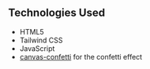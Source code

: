 ## Technologies Used

- HTML5
- Tailwind CSS
- JavaScript
- [canvas-confetti](https://www.npmjs.com/package/canvas-confetti) for the confetti effect
